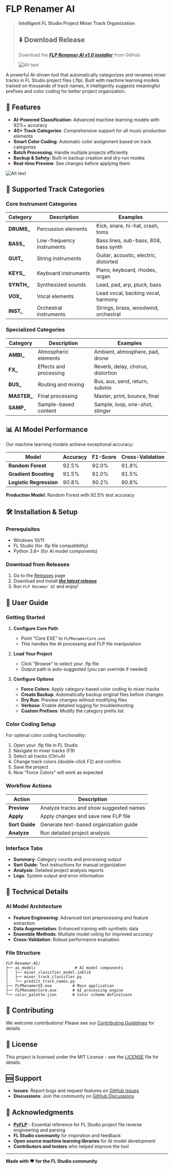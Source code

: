 # FLP Renamer AI

> **Intelligent FL Studio Project Mixer Track Organization**
> ## ⬇️ Download Release
> Download the _**[FLP Renamer AI v1.0 installer](https://github.com/chemozione/FLP-Renamer-AI/releases/download/v1.0.0/FLP_Renamer_AI_1.0.0_Setup.exe)**_ from GitHub
> 
> ![Alt text](/Screenshot_2.png?raw=true "FLP Renamer AI GUI")

A powerful AI-driven tool that automatically categorizes and renames mixer tracks in FL Studio project files (.flp). Built with machine learning models trained on thousands of track names, it intelligently suggests meaningful prefixes and color coding for better project organization.

## 🚀 Features

- **AI-Powered Classification**: Advanced machine learning models with 92%+ accuracy
- **40+ Track Categories**: Comprehensive support for all music production elements
- **Smart Color Coding**: Automatic color assignment based on track categories
- **Batch Processing**: Handle multiple projects efficiently
- **Backup & Safety**: Built-in backup creation and dry-run modes
- **Real-time Preview**: See changes before applying them

![Alt text](/Screenshot.png?raw=true "Renamed FLP Screenshot in FL Studio")

## 🎯 Supported Track Categories

### Core Instrument Categories
| Category | Description | Examples |
|----------|-------------|----------|
| **DRUMS_** | Percussion elements | Kick, snare, hi-hat, crash, toms |
| **BASS_** | Low-frequency instruments | Bass lines, sub-bass, 808, bass synth |
| **GUIT_** | String instruments | Guitar, acoustic, electric, distorted |
| **KEYS_** | Keyboard instruments | Piano, keyboard, rhodes, organ |
| **SYNTH_** | Synthesized sounds | Lead, pad, arp, pluck, bass |
| **VOX_** | Vocal elements | Lead vocal, backing vocal, harmony |
| **INST_** | Orchestral instruments | Strings, brass, woodwind, orchestral |

### Specialized Categories
| Category | Description | Examples |
|----------|-------------|----------|
| **AMBI_** | Atmospheric elements | Ambient, atmosphere, pad, drone |
| **FX_** | Effects and processing | Reverb, delay, chorus, distortion |
| **BUS_** | Routing and mixing | Bus, aux, send, return, submix |
| **MASTER_** | Final processing | Master, print, bounce, final |
| **SAMP_** | Sample-based content | Sample, loop, one-shot, stinger |

## 📊 AI Model Performance

Our machine learning models achieve exceptional accuracy:

| Model | Accuracy | F1-Score | Cross-Validation |
|-------|----------|----------|------------------|
| **Random Forest** | 92.5% | 92.0% | 91.8% |
| **Gradient Boosting** | 91.5% | 91.0% | 91.5% |
| **Logistic Regression** | 90.8% | 90.2% | 90.8% |

**Production Model**: Random Forest with 92.5% test accuracy

## 🛠️ Installation & Setup

### Prerequisites
- Windows 10/11
- FL Studio (for .flp file compatibility)
- Python 3.8+ (for AI model components)

### Download from Releases
1. Go to the [Releases](https://github.com/chemozione/FLP-Renamer-AI/releases) page
2. Download and install _**[the latest release](https://github.com/chemozione/FLP-Renamer-AI/releases/download/v1.0.0/FLP_Renamer_AI_1.0.0_Setup.exe)**_
3. Run `FLP Renamer AI` and enjoy!

## 📖 User Guide

### Getting Started

1. **Configure Core Path**
   - Point "Core EXE" to `FLPRenamerCore.exe`
   - This handles the AI processing and FLP file manipulation

2. **Load Your Project**
   - Click "Browse" to select your .flp file
   - Output path is auto-suggested (you can override if needed)

3. **Configure Options**
   - **Force Colors**: Apply category-based color coding to mixer tracks
   - **Create Backup**: Automatically backup original files before changes
   - **Dry Run**: Preview changes without modifying files
   - **Verbose**: Enable detailed logging for troubleshooting
   - **Custom Prefixes**: Modify the category prefix list

### Color Coding Setup

For optimal color coding functionality:

1. Open your .flp file in FL Studio
2. Navigate to mixer tracks (F9)
3. Select all tracks (Ctrl+A)
4. Change track colors (double-click F2) and confirm
5. Save the project
6. Now "Force Colors" will work as expected

### Workflow Actions

| Action | Description |
|--------|-------------|
| **Preview** | Analyze tracks and show suggested names |
| **Apply** | Apply changes and save new FLP file |
| **Sort Guide** | Generate text-based organization guide |
| **Analyze** | Run detailed project analysis |

### Interface Tabs

- **Summary**: Category counts and processing output
- **Sort Guide**: Text instructions for manual organization
- **Analysis**: Detailed project analysis reports
- **Logs**: System output and error information

## 🔧 Technical Details

### AI Model Architecture
- **Feature Engineering**: Advanced text preprocessing and feature extraction
- **Data Augmentation**: Enhanced training with synthetic data
- **Ensemble Methods**: Multiple model voting for improved accuracy
- **Cross-Validation**: Robust performance evaluation

### File Structure
```
FLP-Renamer-AI/
├── ai_model/                 # AI model components
│   ├── mixer_classifier_model.joblib
│   ├── mixer_track_classifier.py
│   └── predict_track_names.py
├── FLPRenamerUI.exe         # Main application
├── FLPRenamerCore.exe       # AI processing engine
└── color_palette.json       # Color scheme definitions
```

## 🤝 Contributing

We welcome contributions! Please see our [Contributing Guidelines](CONTRIBUTING.md) for details.

## 📄 License

This project is licensed under the MIT License - see the [LICENSE](LICENSE) file for details.

## 🆘 Support

- **Issues**: Report bugs and request features on [GitHub Issues](https://github.com/chemozione/FLP-Renamer-AI/issues)
- **Discussions**: Join the community on [GitHub Discussions](https://github.com/chemozione/FLP-Renamer-AI/discussions)

## 🙏 Acknowledgments

- **[PyFLP](https://github.com/demberto/PyFLP)** - Essential reference for FL Studio project file reverse engineering and parsing
- **FL Studio community** for inspiration and feedback
- **Open source machine learning libraries** for AI model development
- **Contributors and testers** who helped improve the tool

---

**Made with ❤️ for the FL Studio community**

